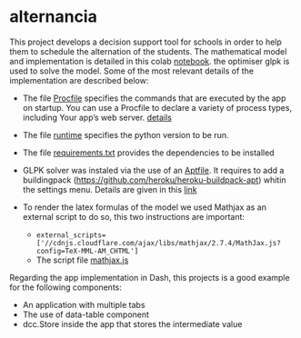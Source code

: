 # alternancia

This project develops a decision support tool for schools in order to help them to schedule the alternation of the students. 
The mathematical model and implementation is detailed in this colab [notebook](https://colab.research.google.com/drive/1k0HkM9oXqRf22sNqw0O4ZDArly8z3FR_?usp=sharing). the optimiser glpk is used to solve the model. Some of the most relevant details of the implementation are described below:

* The file [Procfile](https://raw.githubusercontent.com/endorgobio/optimiserApp/master/Procfile) specifies the commands that are executed by the app on startup. You can use a Procfile to declare a variety of process types, including Your app’s web server. [details](https://devcenter.heroku.com/articles/procfile)

* The file [runtime](https://raw.githubusercontent.com/endorgobio/optimiserApp/master/runtime.txt) specifies the python version to be run.

* The file [requirements.txt](https://raw.githubusercontent.com/endorgobio/optimiserApp/master/requirements.txt) provides the dependencies to be installed

* GLPK solver was instaled via the use of an [Aptfile](https://raw.githubusercontent.com/endorgobio/optimiserApp/master/Aptfile). It requires to add a buildingpack (https://github.com/heroku/heroku-buildpack-apt)  whitin the settings menu. 
Details are given in this [link](https://devcenter.heroku.com/articles/buildpacks)

* To render the latex formulas of the model we used Mathjax as an external script to do so, this two instructions are important:
  * `external_scripts=['//cdnjs.cloudflare.com/ajax/libs/mathjax/2.7.4/MathJax.js?config=TeX-MML-AM_CHTML']`
  * The script file [mathjax.js](https://raw.githubusercontent.com/endorgobio/alternancia/master/assets/mathjax.js)

Regarding the app implementation in Dash, this projects is a good example for the following components:
* An application with multiple tabs
* The use of data-table component
* dcc.Store inside the app that stores the intermediate value
